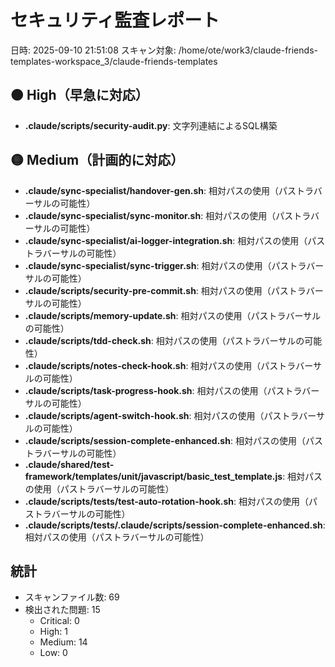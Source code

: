 # セキュリティ監査レポート

日時: 2025-09-10 21:51:08
スキャン対象: /home/ote/work3/claude-friends-templates-workspace_3/claude-friends-templates

## 🟠 High（早急に対応）
- **.claude/scripts/security-audit.py**: 文字列連結によるSQL構築

## 🟡 Medium（計画的に対応）
- **.claude/sync-specialist/handover-gen.sh**: 相対パスの使用（パストラバーサルの可能性）
- **.claude/sync-specialist/sync-monitor.sh**: 相対パスの使用（パストラバーサルの可能性）
- **.claude/sync-specialist/ai-logger-integration.sh**: 相対パスの使用（パストラバーサルの可能性）
- **.claude/sync-specialist/sync-trigger.sh**: 相対パスの使用（パストラバーサルの可能性）
- **.claude/scripts/security-pre-commit.sh**: 相対パスの使用（パストラバーサルの可能性）
- **.claude/scripts/memory-update.sh**: 相対パスの使用（パストラバーサルの可能性）
- **.claude/scripts/tdd-check.sh**: 相対パスの使用（パストラバーサルの可能性）
- **.claude/scripts/notes-check-hook.sh**: 相対パスの使用（パストラバーサルの可能性）
- **.claude/scripts/task-progress-hook.sh**: 相対パスの使用（パストラバーサルの可能性）
- **.claude/scripts/agent-switch-hook.sh**: 相対パスの使用（パストラバーサルの可能性）
- **.claude/scripts/session-complete-enhanced.sh**: 相対パスの使用（パストラバーサルの可能性）
- **.claude/shared/test-framework/templates/unit/javascript/basic_test_template.js**: 相対パスの使用（パストラバーサルの可能性）
- **.claude/scripts/tests/test-auto-rotation-hook.sh**: 相対パスの使用（パストラバーサルの可能性）
- **.claude/scripts/tests/.claude/scripts/session-complete-enhanced.sh**: 相対パスの使用（パストラバーサルの可能性）

## 統計
- スキャンファイル数: 69
- 検出された問題: 15
  - Critical: 0
  - High: 1
  - Medium: 14
  - Low: 0